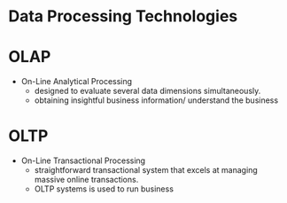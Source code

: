 # Data Processing Technologies 

# OLAP
* On-Line Analytical Processing 
    * designed to evaluate several data dimensions simultaneously. 
    * obtaining insightful business information/ understand the business 

# OLTP
* On-Line Transactional Processing 
    * straightforward transactional system that excels at managing massive online transactions.
    * OLTP systems is used to run business